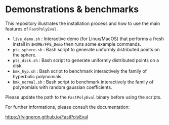 # Demonstrations & benchmarks

This repository illustrates the installation process and how to use the main features of `FastPolyEval`.

  - `live_demo.sh`         : Interactive demo (for Linux/MacOS) that performs a fresh install in `$HOME/FPE_Demo` then runs some example commands.
  - `pts_sphere.sh`        : Bash script to generate uniformly distributed points on the sphere.
  - `pts_disk.sh`          : Bash script to generate uniformly distributed points on a disk.
  - `bmk_hyp.sh`           : Bash script to benchmark interactively the family of hyperbolic polynomials.
  - `bmk_normal.sh`        : Bash script to benchmark interactively the family of polynomials with random gaussian coefficients.

Please update the path to the `FastPolyEval` binary before using the scripts.

For further informations, please consult the documentation:

https://fvigneron.github.io/FastPolyEval
